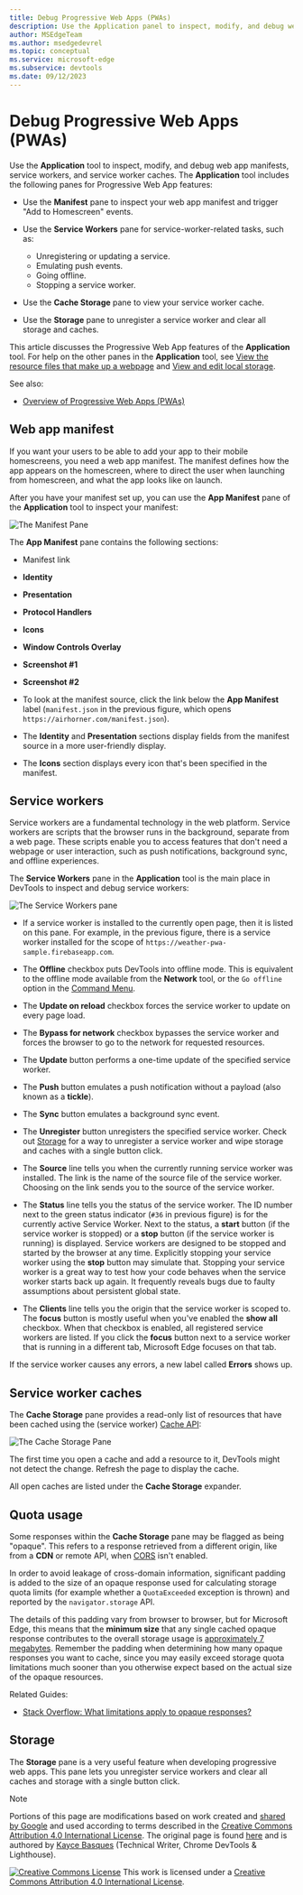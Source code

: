 ```yaml
---
title: Debug Progressive Web Apps (PWAs)
description: Use the Application panel to inspect, modify, and debug web app manifests, service workers, and service worker caches.
author: MSEdgeTeam
ms.author: msedgedevrel
ms.topic: conceptual
ms.service: microsoft-edge
ms.subservice: devtools
ms.date: 09/12/2023
---
```

<!-- Copyright Kayce Basques

   Licensed under the Apache License, Version 2.0 (the "License");
   you may not use this file except in compliance with the License.
   You may obtain a copy of the License at

       https://www.apache.org/licenses/LICENSE-2.0

   Unless required by applicable law or agreed to in writing, software
   distributed under the License is distributed on an "AS IS" BASIS,
   WITHOUT WARRANTIES OR CONDITIONS OF ANY KIND, either express or implied.
   See the License for the specific language governing permissions and
   limitations under the License.  -->
# Debug Progressive Web Apps (PWAs)

Use the **Application** tool to inspect, modify, and debug web app manifests, service workers, and service worker caches.  The **Application** tool includes the following panes for Progressive Web App features:

*  Use the **Manifest** pane to inspect your web app manifest and trigger "Add to Homescreen" events.

*  Use the **Service Workers** pane for service-worker-related tasks, such as:
   * Unregistering or updating a service.
   * Emulating push events.
   * Going offline.
   * Stopping a service worker.

*  Use the **Cache Storage** pane to view your service worker cache.

*  Use the **Storage** pane to unregister a service worker and clear all storage and caches.

This article discusses the Progressive Web App features of the **Application** tool.  For help on the other panes in the **Application** tool, see [View the resource files that make up a webpage](../resources/index.md) and [View and edit local storage](../storage/localstorage.md).

See also:
* [Overview of Progressive Web Apps (PWAs)](../../progressive-web-apps-chromium/index.md)


<!-- ====================================================================== -->
## Web app manifest

If you want your users to be able to add your app to their mobile homescreens, you need a web app manifest.  The manifest defines how the app appears on the homescreen, where to direct the user when launching from homescreen, and what the app looks like on launch.

<!--Related Guides:

* [Improve user experiences with a Web App Manifest](/web/fundamentals/web-app-manifest)
* [Using App Install Banners](/web/fundamentals/app-install-banners)  -->

<!--TODO:  Link to sections when available. -->

After you have your manifest set up, you can use the **App Manifest** pane of the **Application** tool to inspect your manifest:

![The Manifest Pane](./index-images/manifest-pane.png)

The **App Manifest** pane contains the following sections:
* Manifest link
* **Identity**
* **Presentation**
* **Protocol Handlers**
* **Icons**
* **Window Controls Overlay**
* **Screenshot #1**
* **Screenshot #2**

*  To look at the manifest source, click the link below the **App Manifest** label (`manifest.json` in the previous figure, which opens `https://airhorner.com/manifest.json`).
<!-- *  Click the **Add to homescreen** button to simulate an Add to Homescreen event.  Check out the next section for more information.  -->

*  The **Identity** and **Presentation** sections display fields from the manifest source in a more user-friendly display.

*  The **Icons** section displays every icon that's been specified in the manifest.


<!--#### Simulate Add to Homescreen events  -->

<!--A web app may only be added to a homescreen when the site is visited at least twice, with at least five minutes between visits.  While developing or debugging your Add to Homescreen workflow, the criteria is potentially inconvenient.
The **Add to homescreen** button on the **App Manifest** pane lets you simulate Add to Homescreen events whenever you want.  -->

<!--You can test out this feature with the [Microsoft I/O 2016 progressive web app](https://events.alpahabet.com/io2016/), which has proper support for Add to Homescreen.  Choosing on **Add to Homescreen** while the app is open prompts Microsoft Edge to display the "add this site to your shelf" banner, which is the desktop equivalent of the "add to homescreen" banner for mobile devices.  -->

<!--
![Add to desktop shelf](../media/io.png)
-->

<!--
> [!Tip]
> Keep the **Console** drawer open while simulating Add to Homescreen events.  The Console tells you if your manifest has any issues and logs other information about the Add to Homescreen lifecycle.  -->

<!--The **Add to Homescreen** feature cannot yet simulate the workflow for mobile devices.  Notice how the "add to shelf" prompt was triggered in the screenshot above, even though DevTools is in Device Mode (Device Emulation).  However, if you can successfully add your app to your desktop shelf, then it works for mobile, too.  -->

<!-- TODO: Rework content after sample app is created. -->

<!--If you want to test out the genuine mobile experience, you can connect a real mobile device to DevTools via [remote debugging](/debug/remote-debugging/remote-debugging), and then click the **Add to Homescreen** button (on DevTools) to trigger the "add to homescreen" prompt on the connected mobile device.  -->

<!--TODO:  Link Debug "remote debugging" sections when available. -->


<!-- ====================================================================== -->
## Service workers

Service workers are a fundamental technology in the web platform.  Service workers are scripts that the browser runs in the background, separate from a web page.  These scripts enable you to access features that don't need a webpage or user interaction, such as push notifications, background sync, and offline experiences.

<!--Related Guides:

* [Intro to Service Workers](/web/fundamentals/primers/service-worker)
* [Push Notifications: Timely, Relevant, and Precise](/web/fundamentals/push-notifications)  -->

<!-- [How Push Works](/web/fundamentals/push-notifications/how-push-works) -->

<!--TODO:  Link to sections when available. -->

The **Service Workers** pane in the **Application** tool is the main place in DevTools to inspect and debug service workers:

![The Service Workers pane](./index-images/service-workers-pane.png)

*  If a service worker is installed to the currently open page, then it is listed on this pane.  For example, in the previous figure, there is a service worker installed for the scope of `https://weather-pwa-sample.firebaseapp.com`.

*  The **Offline** checkbox puts DevTools into offline mode.  This is equivalent to the offline mode available from the **Network** tool, or the `Go offline` option in the [Command Menu](../command-menu/index.md).

*  The **Update on reload** checkbox forces the service worker to update on every page load.

*  The **Bypass for network** checkbox bypasses the service worker and forces the browser to go to the network for requested resources.

*  The **Update** button performs a one-time update of the specified service worker.

*  The **Push** button emulates a push notification without a payload (also known as a **tickle**).

*  The **Sync** button emulates a background sync event.

*  The **Unregister** button unregisters the specified service worker.  Check out [Storage](#storage) for a way to unregister a service worker and wipe storage and caches with a single button click.

*  The **Source** line tells you when the currently running service worker was installed.  The link is the name of the source file of the service worker.  Choosing on the link sends you to the source of the service worker.

*  The **Status** line tells you the status of the service worker.  The ID number next to the green status indicator (`#36` in previous figure) is for the currently active Service Worker.  Next to the status, a **start** button (if the service worker is stopped) or a **stop** button (if the service worker is running) is displayed.  Service workers are designed to be stopped and started by the browser at any time.  Explicitly stopping your service worker using the **stop** button may simulate that.  Stopping your service worker is a great way to test how your code behaves when the service worker starts back up again.  It frequently reveals bugs due to faulty assumptions about persistent global state.

*  The **Clients** line tells you the origin that the service worker is scoped to.  The **focus** button is mostly useful when you've enabled the **show all** checkbox.  When that checkbox is enabled, all registered service workers are listed.  If you click the **focus** button next to a service worker that is running in a different tab, Microsoft Edge focuses on that tab.

If the service worker causes any errors, a new label called **Errors** shows up.

<!--
![Service worker with errors](../media/sw-error.png)
-->

<!--TODO:  Capture Service Worker Errors sample when available. -->
<!--TODO:  Link Web "How tickle works" sections when available. -->


<!-- ====================================================================== -->
## Service worker caches

The **Cache Storage** pane provides a read-only list of resources that have been cached using the (service worker) [Cache API](https://developer.mozilla.org/docs/Web/API/Cache):

![The Cache Storage Pane](./index-images/cache-pane-cache-storage-resources.png)

The first time you open a cache and add a resource to it, DevTools might not detect the change.  Refresh the page to display the cache.

All open caches are listed under the **Cache Storage** expander.


<!-- ====================================================================== -->
## Quota usage

Some responses within the **Cache Storage** pane may be flagged as being "opaque".<!-- [opaque](/web/fundamentals/glossary#opaque-response) -->  This refers to a response retrieved from a different origin, like from a **CDN**<!-- [CDN](/web/fundamentals/glossary#CDN) --> or remote API, when [CORS](https://fetch.spec.whatwg.org/#http-cors-protocol) isn't enabled.

<!--TODO:  Link Web "CDN" section when available. -->
<!--TODO:  Link Web "opaque" section when available. -->

In order to avoid leakage of cross-domain information, significant padding is added to the size of an opaque response used for calculating storage quota limits (for example whether a `QuotaExceeded` exception is thrown) and reported by the `navigator.storage` API.

<!--TODO:  Link Estimating "`navigator.storage` API" sections when available. -->
<!-- [Estimating available storage space](whats-new/2017/08/estimating-available-storage-space) -->

The details of this padding vary from browser to browser, but for Microsoft Edge, this means that the **minimum size** that any single cached opaque response contributes to the overall storage usage is [approximately 7 megabytes](https://bugs.chromium.org/p/chromium/issues/detail?id=796060#c17).  Remember the padding when determining how many opaque responses you want to cache, since you may easily exceed storage quota limitations much sooner than you otherwise expect based on the actual size of the opaque resources.

Related Guides:

* [Stack Overflow: What limitations apply to opaque responses?](https://stackoverflow.com/q/39109789/385997)
<!--* [Alphabet work container: Understanding Storage Quota](/web/tools/Alphabet-work-container/guides/storage-quota#beware_of_opaque_responses)  -->

<!--TODO:  Link Work container storage quota for opaque responses section when available. -->


<!-- ====================================================================== -->
## Storage

The **Storage** pane is a very useful feature when developing progressive web apps.  This pane lets you unregister service workers and clear all caches and storage with a single button click.  <!--Check out the section below to learn more.  -->

<!--Related Guides:

* [Clear Storage](/iterate/manage-data/local-storage#clear-storage)  -->

<!--TODO:  Link to sections when available. -->

<!--## Other Application panel guides

Check out the guides below for more help on the other panes of the **Application** tool.

Related Guides:

* [Inspect page resources](/iterate/manage-data/page-resources)
* [Inspect and manage local storage and caches](/iterate/manage-data/local-storage)  -->


<!-- ====================================================================== -->
> [!NOTE]
> Portions of this page are modifications based on work created and [shared by Google](https://developers.google.com/terms/site-policies) and used according to terms described in the [Creative Commons Attribution 4.0 International License](https://creativecommons.org/licenses/by/4.0).
> The original page is found [here](https://developer.chrome.com/docs/devtools/progressive-web-apps/) and is authored by [Kayce Basques](https://developers.google.com/web/resources/contributors#kayce-basques) (Technical Writer, Chrome DevTools \& Lighthouse).

[![Creative Commons License](../../media/cc-logo/88x31.png)](https://creativecommons.org/licenses/by/4.0)
This work is licensed under a [Creative Commons Attribution 4.0 International License](https://creativecommons.org/licenses/by/4.0).
